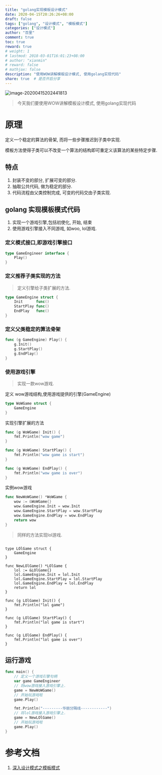 ```yaml
---
title: "golang实现模板设计模式"
date: 2020-04-15T20:26:26+08:00
draft: false
tags: ["golang", "设计模式", "模板模式"]
categories: ["设计模式"]
author: "百里"
comment: true
toc: true
reward: true
# weight: 1
# lastmod: 2018-03-01T16:01:23+08:00
# author: "xianmin"
# reward: false
# mathjax: false
description: "使用WOW讲解模板设计模式, 使用golang实现代码"
share: true  # 是否开启分享
---
```

![image-20200415202441813](http://img.sgfoot.com/b/20200415202443.png?imageslim)

> 今天我们要使用WOW讲解模板设计模式, 使用golang实现代码


# 原理

定义一个稳定的算法的骨架, 而将一些步骤推迟到子类中实现.

模板方法使得子类可以不改变一个算法的结构即可重定义该算法的某些特定步骤.

## 特点

1. 封装不变的部分, 扩展可变的部分.
2. 抽取公共代码, 做为稳定的部分.
3. 代码流程由父类控制完成, 可变的代码交由子类实现.



## golang 实现模板模式代码
1. 实现一个游戏引擎,包括初使化, 开始, 结束
2. 使用游戏引擎接入不同游戏, 如woo, lol游戏.

### 定义模式接口,即游戏引擎接口
```go
type GameEngineer interface {
	Play()
}
```

### 定义推荐子类实现的方法
> 定义引擎给子类扩展的方法.

```go
type GameEngine struct {
	Init      func()
	StartPlay func()
	EndPlay   func()
}
```

### 定义父类稳定的算法骨架
```go
func (g GameEngine) Play() {
	g.Init()
	g.StartPlay()
	g.EndPlay()
}
```

### 使用游戏引擎
> 实现一款wow游戏.

定义 wow游戏结构,使用游戏提供的引擎(GameEngine)
```go
type WoWGame struct {
	GameEngine
}
```
实现引擎扩展的方法
```go
func (g WoWGame) Init() {
	fmt.Println("wow game")
}

func (g WoWGame) StartPlay() {
	fmt.Println("wow game is start")
}

func (g WoWGame) EndPlay() {
	fmt.Println("wow game is over")
}

```
实例wow游戏 
```go
func NewWoWGame() *WoWGame {
	wow := &WoWGame{}
	wow.GameEngine.Init = wow.Init
	wow.GameEngine.StartPlay = wow.StartPlay
	wow.GameEngine.EndPlay = wow.EndPlay
	return wow
}
```

> 同样的方法实现lol游戏.
```

type LOlGame struct {
	GameEngine
}

func NewLOlGame() *LOlGame {
	lol := &LOlGame{}
	lol.GameEngine.Init = lol.Init
	lol.GameEngine.StartPlay = lol.StartPlay
	lol.GameEngine.EndPlay = lol.EndPlay
	return lol
}

func (g LOlGame) Init() {
	fmt.Println("lol game")
}

func (g LOlGame) StartPlay() {
	fmt.Println("lol game is start")
}

func (g LOlGame) EndPlay() {
	fmt.Println("lol game is over")
}

```

## 运行游戏
```go
func main() {
	// 定义一个游戏引擎句柄
	var game GameEngineer
	// 将wow游戏接入游戏引擎上.
	game = NewWoWGame()
	// 开始玩游戏啦
	game.Play()

	fmt.Println("---------华丽分隔线------------")
	// 将lol游戏接入游戏引擎上.
	game = NewLOlGame()
	// 开始玩游戏啦
	game.Play()
}
```

# 参考文档
1. [深入设计模式之模板模式](https://refactoringguru.cn/design-patterns/template-method/php/example#example-1)